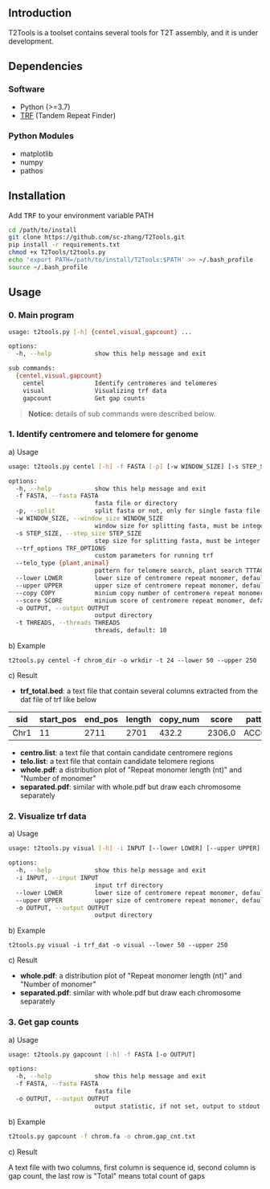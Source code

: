 ## Introduction

T2Tools is a toolset contains several tools for T2T assembly, and it is under development.

## Dependencies

### Software

* Python (>=3.7)
* [TRF](https://github.com/Benson-Genomics-Lab/TRF) (Tandem Repeat Finder)

### Python Modules

* matplotlib
* numpy
* pathos

## Installation

Add <kbd>TRF</kbd> to your environment variable PATH

```bash
cd /path/to/install
git clone https://github.com/sc-zhang/T2Tools.git
pip install -r requirements.txt
chmod +x T2Tools/t2tools.py
echo 'export PATH=/path/to/install/T2Tools:$PATH' >> ~/.bash_profile
source ~/.bash_profile
```

## Usage

### 0. Main program

```bash
usage: t2tools.py [-h] {centel,visual,gapcount} ...

options:
  -h, --help            show this help message and exit

sub commands:
  {centel,visual,gapcount}
    centel              Identify centromeres and telomeres
    visual              Visualizing trf data
    gapcount            Get gap counts
```

> **Notice:** details of sub commands were described below.

### 1. Identify centromere and telomere for genome

a) Usage

```bash
usage: t2tools.py centel [-h] -f FASTA [-p] [-w WINDOW_SIZE] [-s STEP_SIZE] [--trf_options TRF_OPTIONS] [--telo_type {plant,animal}] [--lower LOWER] [--upper UPPER] [--copy COPY] [--score SCORE] -o OUTPUT [-t THREADS]

options:
  -h, --help            show this help message and exit
  -f FASTA, --fasta FASTA
                        fasta file or directory
  -p, --split           split fasta or not, only for single fasta file
  -w WINDOW_SIZE, --window_size WINDOW_SIZE
                        window size for splitting fasta, must be integer or scientific notation, like: 10000, 1e4
  -s STEP_SIZE, --step_size STEP_SIZE
                        step size for splitting fasta, must be integer or scientific notation, like: 10000, 1e4
  --trf_options TRF_OPTIONS
                        custom parameters for running trf
  --telo_type {plant,animal}
                        pattern for telomere search, plant search TTTAGGG, animal search TTAGGG, default=plant
  --lower LOWER         lower size of centromere repeat monomer, default=50
  --upper UPPER         upper size of centromere repeat monomer, default=200
  --copy COPY           minium copy number of centromere repeat monomer, default=10
  --score SCORE         minium score of centromere repeat monomer, default=2000
  -o OUTPUT, --output OUTPUT
                        output directory
  -t THREADS, --threads THREADS
                        threads, default: 10
```

b) Example

```shell
t2tools.py centel -f chrom_dir -o wrkdir -t 24 --lower 50 --upper 250
```

c) Result

* **trf_total.bed**: a text file that contain several columns extracted from the dat file of trf like below

| sid  | start_pos | end_pos | length | copy_num | score  | pattern | seq                         |
|------|-----------|---------|--------|----------|--------|---------|-----------------------------|
| Chr1 | 11        | 2711    | 2701   | 432.2    | 2306.0 | ACCCTA  | ACCCTAACCCTAACCCTAACCCTA... |

* **centro.list**: a text file that contain candidate centromere regions
* **telo.list**: a text file that contain candidate telomere regions
* **whole.pdf**: a distribution plot of "Repeat monomer length (nt)" and "Number of monomer"
* **separated.pdf**: similar with whole.pdf but draw each chromosome separately

### 2. Visualize trf data

a) Usage

```bash
usage: t2tools.py visual [-h] -i INPUT [--lower LOWER] [--upper UPPER] -o OUTPUT

options:
  -h, --help            show this help message and exit
  -i INPUT, --input INPUT
                        input trf directory
  --lower LOWER         lower size of centromere repeat monomer, default=50
  --upper UPPER         upper size of centromere repeat monomer, default=200
  -o OUTPUT, --output OUTPUT
                        output directory
```

b) Example

```shell
t2tools.py visual -i trf_dat -o visual --lower 50 --upper 250
```

c) Result

* **whole.pdf**: a distribution plot of "Repeat monomer length (nt)" and "Number of monomer"
* **separated.pdf**: similar with whole.pdf but draw each chromosome separately

### 3. Get gap counts

a) Usage

```bash
usage: t2tools.py gapcount [-h] -f FASTA [-o OUTPUT]

options:
  -h, --help            show this help message and exit
  -f FASTA, --fasta FASTA
                        fasta file
  -o OUTPUT, --output OUTPUT
                        output statistic, if not set, output to stdout
```

b) Example

```bash
t2tools.py gapcount -f chrom.fa -o chrom.gap_cnt.txt
```

c) Result

A text file with two columns, first column is sequence id, second column is gap count,
the last row is "Total" means total count of gaps  
